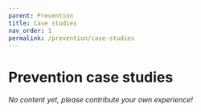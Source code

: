 ```yaml
---
parent: Prevention
title: Case studies
nav_order: 1
permalink: /prevention/case-studies
---
```


# Prevention case studies

_No content yet, please contribute your own experience!_
